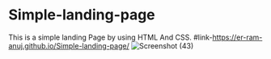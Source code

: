 # Simple-landing-page
This is a simple landing Page by using HTML And CSS.
#link-https://er-ram-anuj.github.io/Simple-landing-page/
![Screenshot (43)](https://github.com/Er-Ram-Anuj/Simple-landing-page/assets/121351615/eed3b44f-0c08-4273-89a7-253260ef1cbc)
